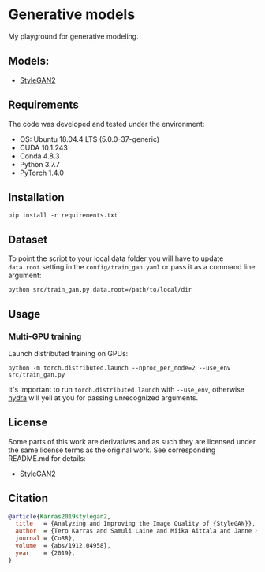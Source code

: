# Generative models

My playground for generative modeling.

## Models:
* [StyleGAN2](src/models/stylegan2/README.md)

## Requirements

The code was developed and tested under the environment:

* OS: Ubuntu 18.04.4 LTS (5.0.0-37-generic)
* CUDA 10.1.243
* Conda 4.8.3
* Python 3.7.7
* PyTorch 1.4.0

## Installation

```shell script
pip install -r requirements.txt
```

## Dataset

To point the script to your local data folder you will have to update `data.root` setting in the `config/train_gan.yaml` 
or pass it as a command line argument:

```shell script
python src/train_gan.py data.root=/path/to/local/dir
```


## Usage

### Multi-GPU training
Launch distributed training on GPUs:

```shell script
python -m torch.distributed.launch --nproc_per_node=2 --use_env src/train_gan.py
```

It's important to run `torch.distributed.launch` with `--use_env`, 
otherwise [hydra](https://github.com/facebookresearch/hydra) will yell 
at you for passing unrecognized arguments.

## License

Some parts of this work are derivatives and as such they are licensed 
under the same license terms as the original work. See corresponding README.md
for details:

* [StyleGAN2](src/models/stylegan2/README.md#License)

## Citation

```bibtex
@article{Karras2019stylegan2,
  title   = {Analyzing and Improving the Image Quality of {StyleGAN}},
  author  = {Tero Karras and Samuli Laine and Miika Aittala and Janne Hellsten and Jaakko Lehtinen and Timo Aila},
  journal = {CoRR},
  volume  = {abs/1912.04958},
  year    = {2019},
}
```
